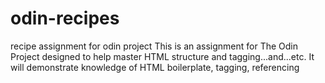 # odin-recipes
recipe assignment for odin project
This is an assignment for The Odin Project designed to help master HTML structure and tagging...and...etc.
It will demonstrate knowledge of HTML boilerplate, tagging, referencing 